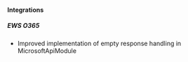 
#### Integrations
##### EWS O365
- Improved implementation of empty response handling in MicrosoftApiModule 
